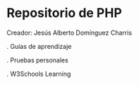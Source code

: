 # Repositorio de PHP

Creador: Jesús Alberto Domínguez Charris

. Guías de aprendizaje

. Pruebas personales

. W3Schools Learning